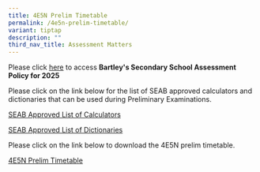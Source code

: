 ```yaml
---
title: 4E5N Prelim Timetable
permalink: /4e5n-prelim-timetable/
variant: tiptap
description: ""
third_nav_title: Assessment Matters
---
```

<p>Please click <a href="https://www.bartleysec.moe.edu.sg/assessment-plan-and-policy/" rel="noopener nofollow" target="_blank">here</a> to
access <strong>Bartley's Secondary School Assessment Policy for 2025</strong>
</p>
<p></p>
<p>Please click on the link below for the list of SEAB approved calculators
and dictionaries that can be used during Preliminary Examinations.</p>
<p><a href="https://file.go.gov.sg/seab-approvedcalculators.pdf" rel="noopener nofollow" target="_blank">SEAB Approved List of Calculators</a>
</p>
<p><a href="https://file.go.gov.sg/seab-approveddictionaries.pdf" rel="noopener nofollow" target="_blank">SEAB Approved List of Dictionaries</a>
</p>
<p></p>
<p>Please click on the link below to download the 4E5N prelim timetable.</p>
<p><a href="/files/2025_4E5N_Prelim_Timetable_V4_9_Jul.pdf" rel="noopener nofollow" target="_blank">4E5N Prelim Timetable</a>
</p>
<p></p>
<p></p>
